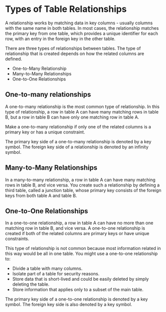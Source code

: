 # Types of Table Relationships

A relationship works by matching data in key columns - usually columns with the same name in both tables. In most cases, the relationship matches the primary key from one table, which provides a unique identifier for each row, with an entry in the foreign key in the other table.

There are three types of relationships between tables. The type of relationship that is created depends on how the related columns are defined.

* One-to-Many Relationship
* Many-to-Many Relationships
* One-to-One Relationships

## One-to-many relationships

A one-to-many relationship is the most common type of relationship. In this type of relationship, a row in table A can have many matching rows in table B, but a row in table B can have only one matching row in table A.

Make a one-to-many relationship if only one of the related columns is a primary key or has a unique constraint.

The primary key side of a one-to-many relationship is denoted by a key symbol. The foreign key side of a relationship is denoted by an infinity symbol.

## Many-to-Many Relationships

In a many-to-many relationship, a row in table A can have many matching rows in table B, and vice versa. You create such a relationship by defining a third table, called a junction table, whose primary key consists of the foreign keys from both table A and table B.

## One-to-One Relationships

In a one-to-one relationship, a row in table A can have no more than one matching row in table B, and vice versa. A one-to-one relationship is created if both of the related columns are primary keys or have unique constraints.

This type of relationship is not common because most information related in this way would be all in one table. You might use a one-to-one relationship to:

* Divide a table with many columns.
* Isolate part of a table for security reasons.
* Store data that is short-lived and could be easily deleted by simply deleting the table.
* Store information that applies only to a subset of the main table.

The primary key side of a one-to-one relationship is denoted by a key symbol. The foreign key side is also denoted by a key symbol.